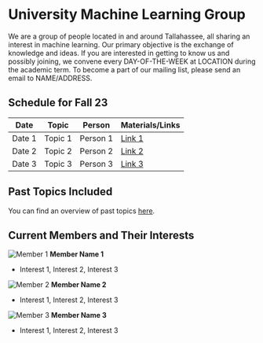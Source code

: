 # University Machine Learning Group

We are a group of people located in and around Tallahassee, all sharing an interest in machine learning. Our primary objective is the exchange of knowledge and ideas. If you are interested in getting to know us and possibly joining, we convene every DAY-OF-THE-WEEK at LOCATION during the academic term. To become a part of our mailing list, please send an email to NAME/ADDRESS.

## Schedule for Fall 23

| Date       | Topic        | Person | Materials/Links |
|------------|--------------|--------|-----------------|
| Date 1     | Topic 1      | Person 1 | [Link 1](#) |
| Date 2     | Topic 2      | Person 2 | [Link 2](#) |
| Date 3     | Topic 3      | Person 3 | [Link 3](#) |

## Past Topics Included

You can find an overview of past topics [here](#). 

## Current Members and Their Interests

![Member 1](member1.jpg)
**Member Name 1**
- Interest 1, Interest 2, Interest 3

![Member 2](member2.jpg)
**Member Name 2**
- Interest 1, Interest 2, Interest 3

![Member 3](member3.jpg)
**Member Name 3**
- Interest 1, Interest 2, Interest 3
